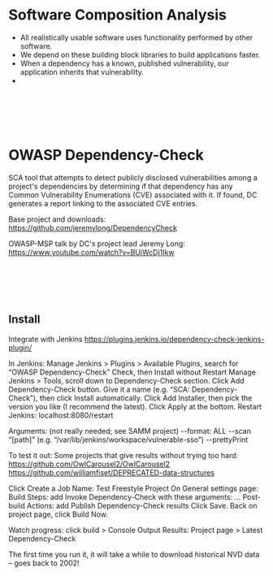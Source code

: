 # Software Composition Analysis

* All realistically usable software uses functionality performed by other software.
* We depend on these building block libraries to build applications faster.
* When a dependency has a known, published vulnerability, our application inherits that vulnerability. 
* 

<br />
<br />
<br />
<br />

# OWASP Dependency-Check

SCA tool that attempts to detect publicly disclosed vulnerabilities among a project's dependencies by determining if that dependency has any Common Vulnerability Enumerations (CVE) associated with it. If found, DC generates a report linking to the associated CVE entries.

Base project and downloads: https://github.com/jeremylong/DependencyCheck 

OWASP-MSP talk by DC's project lead Jeremy Long: https://www.youtube.com/watch?v=BUiWcDj1Ikw

<br />
<br />
<br />
<br />

## Install 


Integrate with Jenkins 
https://plugins.jenkins.io/dependency-check-jenkins-plugin/

In Jenkins: Manage Jenkins > Plugins > Available Plugins, search for “OWASP Dependency-Check” Check, then Install without Restart
Manage Jenkins > Tools, scroll down to Dependency-Check section. Click Add Dependency-Check button. Give it a name (e.g. “SCA: Dependency-Check”), then click Install automatically. Click Add Installer, then pick the version you like (I recommend the latest). Click Apply at the bottom.
Restart Jenkins: localhost:8080/restart

Arguments: (not really needed; see SAMM project)
--format: ALL
--scan “[path]” (e.g. “/var/lib/jenkins/workspace/vulnerable-sso”)
--prettyPrint

To test it out:
Some projects that give results without trying too hard:
https://github.com/OwlCarousel2/OwlCarousel2
https://github.com/williamfiset/DEPRECATED-data-structures

Click Create a Job
Name: Test
Freestyle Project
On General settings page:
Build Steps: add Invoke Dependency-Check with these arguments:
...
Post-build Actions: add Publish Dependency-Check results
Click Save.
Back on project page, click Build Now.

Watch progress: click build >  Console Output
Results: Project page > Latest Dependency-Check 

The first time you run it, it will take a while to download historical NVD data – goes back to 2002!
